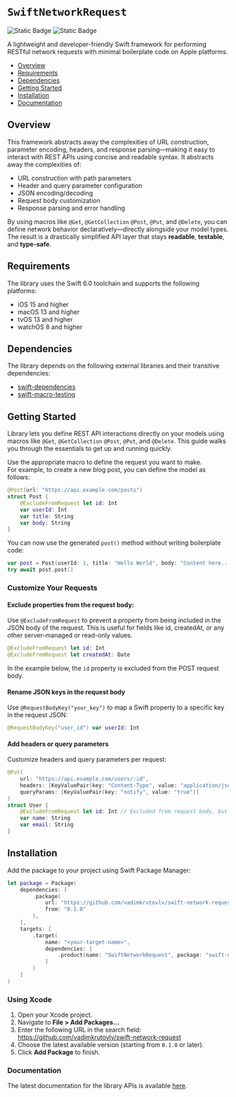 # ``SwiftNetworkRequest``

![Static Badge](https://img.shields.io/badge/Swift-6.2%20%7C%206.1%20%7C%206.0-blue?logo=swift)
![Static Badge](https://img.shields.io/badge/Platforms-iOS%20%7C%20macOS%20%7C%20tvOS%20%7C%20watchOS-blue?logo=apple)


A lightweight and developer-friendly Swift framework for performing RESTful network requests with minimal boilerplate code on Apple platforms.

- [Overview](#overview)
- [Requirements](#requirements)
- [Dependencies](#Dependencies)
- [Getting Started](#getting-started)
- [Installation](#installation)
- [Documentation](#documentation)


## Overview

This framework abstracts away the complexities of URL construction, parameter encoding, headers, and response parsing—making it easy to interact with REST APIs using concise and readable syntax.
It abstracts away the complexities of:

- URL construction with path parameters
- Header and query parameter configuration
- JSON encoding/decoding
- Request body customization
- Response parsing and error handling

By using macros like `@Get`, `@GetCollection` `@Post`, `@Put`, and `@Delete`, you can define network behavior declaratively—directly alongside your model types. The result is a drastically simplified API layer that stays **readable**, **testable**, and **type-safe**.



## Requirements

The library uses the Swift 6.0 toolchain and supports the following platforms:

- iOS 15 and higher
- macOS 13 and higher
- tvOS 13 and higher
- watchOS 8 and higher


## Dependencies

The library depends on the following external libraries and their transitive dependencies:

- [swift-dependencies](https://github.com/pointfreeco/swift-dependencies)
- [swift-macro-testing](https://github.com/pointfreeco/swift-macro-testing)

## Getting Started

Library lets you define REST API interactions directly on your models using macros like `@Get`, `@GetCollection` `@Post`, `@Put`, and `@Delete`. This guide walks you through the essentials to get up and running quickly.


Use the appropriate macro to define the request you want to make.  
For example, to create a new blog post, you can define the model as follows:


```swift
@Post(url: "https://api.example.com/posts")
struct Post {
    @ExcludeFromRequest let id: Int
    var userId: Int
    var title: String
    var body: String
}
```

You can now use the generated `post()` method without writing boilerplate code:

```swift
var post = Post(userId: 1, title: "Hello World", body: "Content here...")
try await post.post()
```

### Customize Your Requests

#### Exclude properties from the request body:

Use `@ExcludeFromRequest` to prevent a property from being included in the JSON body of the request. This is useful for fields like id, createdAt, or any other server-managed or read-only values.

```swift
@ExcludeFromRequest let id: Int
@ExcludeFromRequest let createdAt: Date
```

In the example below, the `id` property is excluded from the POST request body.

#### Rename JSON keys in the request body

Use `@RequestBodyKey("your_key")` to map a Swift property to a specific key in the request JSON:

```swift
@RequestBodyKey("user_id") var userId: Int
```

#### Add headers or query parameters
Customize headers and query parameters per request:

```swift 
@Put(
    url: "https://api.example.com/users/:id",
    headers: [KeyValuePair(key: "Content-Type", value: "application/json")],
    queryParams: [KeyValuePair(key: "notify", value: "true")]
)
struct User {
    @ExcludeFromRequest let id: Int // Excluded from request body, but used in URL path (:id)
    var name: String
    var email: String
}
```

## Installation

Add the package to your project using Swift Package Manager:

```swift
let package = Package(
    dependencies: [
        .package(
            url: "https://github.com/vadimkrutovlv/swift-network-request",
            from: "0.1.0"
        ),
    ],
    targets: [
        .target(
            name: "<your-target-name>",
            dependencies: [
                .product(name: "SwiftNetworkRequest", package: "swift-network-request")
            ]
        )
    ]
)
```

### Using Xcode

1. Open your Xcode project.
2. Navigate to **File > Add Packages...**
3. Enter the following URL in the search field: https://github.com/vadimkrutovlv/swift-network-request
4. Choose the latest available version (starting from `0.1.0` or later).
5. Click **Add Package** to finish.

### Documentation 

The latest documentation for the library APIs is available [here](https://swiftpackageindex.com/vadimkrutovlv/swift-network-request/main/documentation/swiftnetworkrequest).

